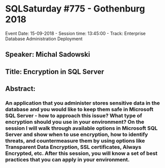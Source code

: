 # SQLSaturday #775 - Gothenburg 2018
Event Date: 15-09-2018 - Session time: 13:45:00 - Track: Enterprise Database Administration  Deployment
## Speaker: Michal Sadowski
## Title: Encryption in SQL Server
## Abstract:
### An application that you administer stores sensitive data in the database and you would like to keep them safe in Microsoft SQL Server - how to approach this issue? What type of encryption should you use in your environment? On the session I will walk through available options in Microsoft SQL Server and show when to use encryption, how to identify threats, and countermeasure them by using options like Transparent Data Encryption, SSL certificates, Always Encrypted, etc. After this session, you will know a set of best practices that you can apply in your environment.
